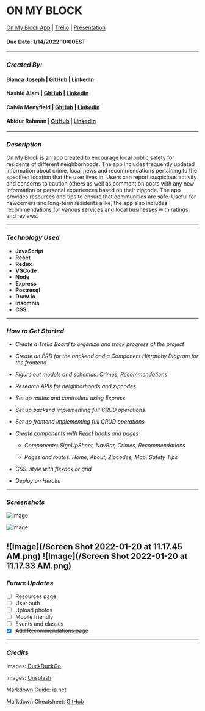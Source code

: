 # **ON MY BLOCK**

[ On My Block App](www.linkedin.com/biancaclairejoseph) | [Trello](https://trello.com/b/6YQIfgNk/on-my-block) | [Presentation](https://docs.google.com/presentation/d/1dZ0a4pu5cIhSksLojSuZa5WLPNdwoxLcTuiJQrp3DOY/edit?usp=sharing)

#### Due Date: 1/14/2022 10:00EST

---

### **_Created By:_**

#### Bianca Joseph | [GitHub](https://github.com/biancajoseph101) | [LinkedIn](https://www.linkedin.com/in/biancaclairejoseph)

#### Nashid Alam | [GitHub](https://github.com/Nashid-Alam) | [LinkedIn](https://www.linkedin.com/in/nashid-alam-02602147)

#### Calvin Menyfield | [GitHub](https://github.com/Kiiris) | [LinkedIn](https://www.linkedin.com/in/calvin-menyfield)

#### Abidur Rahman | [GitHub](https://github.com/dipta3124) | [LinkedIn](https://www.linkedin.com/in/abidurrahmandipta)

---

### **_Description_**

On My Block is an app created to encourage local public safety for residents of different neighborhoods. The app includes frequently updated information about crime, local news and recommendations pertaining to the specified location that the user lives in. Users can report suspicious activity and concerns to caution others as well as comment on posts with any new information or personal experiences based on their zipcode. The app provides resources and tips to ensure that communities are safe. Useful for newcomers and long-term residents alike, the app also includes recommendations for various services and local businesses with ratings and reviews.

---

### **_Technology Used_**

- **JavaScript**
- **React**
- **Redux**
- **VSCode**
- **Node**
- **Express**
- **Postresql**
- **Draw.io**
- **Insomnia**
- **CSS**

---

### **_How to Get Started_**

- _Create a Trello Board to organize and track progress of the project_
- _Create an ERD for the backend and a Component Hierarchy Diagram for the frontend_
- _Figure out models and schemas: Crimes, Recommendations_
- _Research APIs for neighborhoods and zipcodes_
- _Set up routes and controllers using Express_
- _Set up backend implementing full CRUD operations_
- _Set up frontend implementing full CRUD operations_
- _Create components with React hooks and pages_

  - _Components: SignUpSheet, NavBar, Crimes, Recommendations_

  - _Pages and routes: Home, About, Zipcodes, Map, Safety Tips_

- _CSS: style with flexbox or grid_
- _Deploy on Heroku_

---

### **_Screenshots_**

![Image](https://imgur.com/a/gh79lbX.png)

![Image](https://imgur.com/YGsvbmq.png)

![Image](/Screen Shot 2022-01-20 at 11.17.45 AM.png)
![Image](/Screen Shot 2022-01-20 at 11.17.33 AM.png)
---

### **_Future Updates_**

- [ ] Resources page
- [ ] User auth
- [ ] Upload photos
- [ ] Mobile friendly
- [ ] Events and classes
- [x] ~~Add Recommendations page~~

---

### **_Credits_**

Images: [DuckDuckGo](www.duckduckgo.com)

Images: [Unsplash](www.unsplash.com)

Markdown Guide: ia.net

Markdown Cheatsheet: [GitHub](www.github.com)
